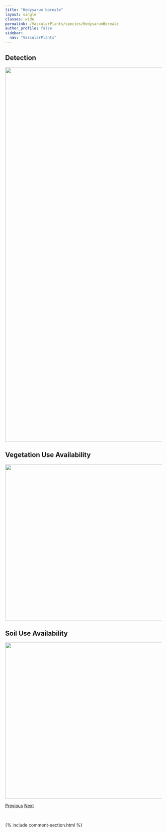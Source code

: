 ```yaml
---
title: "Hedysarum boreale"
layout: single
classes: wide
permalink: /VascularPlants/species/HedysarumBoreale
author_profile: false
sidebar:
  nav: "VascularPlants"
---
```


<h2>Detection</h2>

<a href="https://drive.google.com/uc?export=view&id=1wY0VpMBjBwmrSsIJ-tJSLqFBCwNtPUXN">
<img src="https://drive.google.com/uc?export=view&id=1wY0VpMBjBwmrSsIJ-tJSLqFBCwNtPUXN" height = "1200" width = "800">
</a>


<h2>Vegetation Use Availability</h2>

<a href="https://drive.google.com/uc?export=view&id=1JrfX_7FtptMJsEcAmQrj9u4u0-5gql4h">
<img src="https://drive.google.com/uc?export=view&id=1JrfX_7FtptMJsEcAmQrj9u4u0-5gql4h" height = "500" width = "1000">
</a>


<h2>Soil Use Availability</h2>

<a href="https://drive.google.com/uc?export=view&id=157zkHWHul2r636AkItkjnK9fXQp3yBCN">
<img src="https://drive.google.com/uc?export=view&id=157zkHWHul2r636AkItkjnK9fXQp3yBCN" height = "500" width = "1000">
</a>


<a href="/DevelopmentWebsite/VascularPlants/species/HedysarumAmericanum" class="pagination--pager" title="Hedysarum americanum">Previous</a> <a href="/DevelopmentWebsite/VascularPlants/species/HedysarumSulphurescens" class="pagination--pager" title="Hedysarum sulphurescens">Next</a>

<p>&nbsp;</p>

{% include comment-section.html %}
